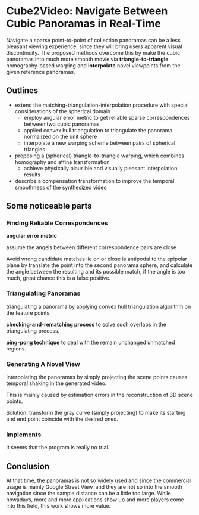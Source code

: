 # Cube2Video: Navigate Between Cubic Panoramas in Real-Time

Navigate a sparse point-to-point of collection panoramas can be a less pleasant viewing experience, since they will bring users apparent visual discontinuity. The proposed methods overcome this by make the cubic panoramas into much more smooth movie via **triangle-to-triangle** homography-based warping and **interpolate** novel viewpoints from the given reference panoramas.


## Outlines

* extend the matching-triangulation-interpolation procedure with special considerations of the spherical domain
    - employ angular error metric to get reliable sparse correspondences between two cubic panoramas
    - applied convex hull triangulation to triangulate the panorama normalized on the unit sphere
    - interpolate a new warping scheme between pairs of spherical triangles
* proposing a (spherical) triangle-to-triangle warping, which combines homography and affine transformation
    - achieve physically plausible and visually pleasant interpolation results
* describe a compensation transformation to improve the temporal smoothness of the synthesized video

## Some noticeable parts

### Finding Reliable Correspondences

**angular error metric**

assume the angels between different correspondence pairs are close

Avoid wrong candidate matches lie on or close is antipodal to the epipolar plane by translate the point into the second panorama sphere, and calculate the
angle between the resulting and its possible match, if the angle is too much, great chance this is a false positive.

### Triangulating Panoramas

triangulating a panorama by applying convex hull triangulation algorithm on the feature points.

**checking-and-rematching process** to solve such overlaps in the triangulating process.

**ping-pong technique** to deal with the remain unchanged unmatched regions.

### Generating A Novel View

Interpolating the panoramas by simply projecting the scene points
causes temporal shaking in the generated video.

This is mainly caused by estimation errors in the reconstruction of 3D scene
points.

Solution: transform the gray curve (simply projecting) to make its starting and end point coincide with the desired ones.


### Implements

It seems that the program is really no trial.


## Conclusion

At that time, the panoramas is not so widely used and since the commercial usage is mainly Google Street View, and they are not so into the smooth navigation since the sample distance can be a little too large. While nowadays, more and more applications show up and more players come into this field, this work shows more value.